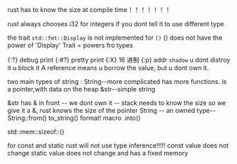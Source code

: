 rust has to know the size at compile time！！！！！！！

rust always chooses i32 for integers if you dont tell it to use different type

the trait `std::fmt::Display` is not implemented for `()`
() does not have the power of 'Display'
Trait = powers fro types

{:?} debug print
{:#?} pretty print
{:X} 16 进制
{:p} addr
`shadow` u dont distroy it u block it
A reference means u borrow the value, but u dont own it.

two main types of string :
String--more complicated has more functions. is a pointer,with data on the heap
&str--simple string

&str has & in front -- we dont own it -- stack needs to know the size so we give it a &, rust knows the size of the pointer
String -- an owned type--String::from() to_string() format! macro .into()

std::mem::sizeof::<String>()

for const and static rust will not use type inference!!!!!
const value does not change 
static value does not change and has a fixed memory

